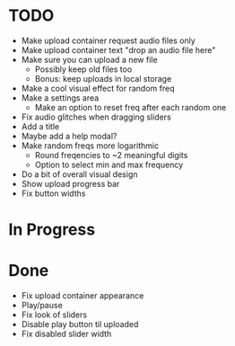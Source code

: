 # TODO
- Make upload container request audio files only
- Make upload container text "drop an audio file here"
- Make sure you can upload a new file
  - Possibly keep old files too
  - Bonus: keep uploads in local storage
- Make a cool visual effect for random freq
- Make a settings area
  - Make an option to reset freq after each random one
- Fix audio glitches when dragging sliders
- Add a title
- Maybe add a help modal?
- Make random freqs more logarithmic
  - Round freqencies to ~2 meaningful digits
  - Option to select min and max frequency
- Do a bit of overall visual design
- Show upload progress bar
- Fix button widths

# In Progress

# Done
- Fix upload container appearance
- Play/pause
- Fix look of sliders
- Disable play button til uploaded
- Fix disabled slider width